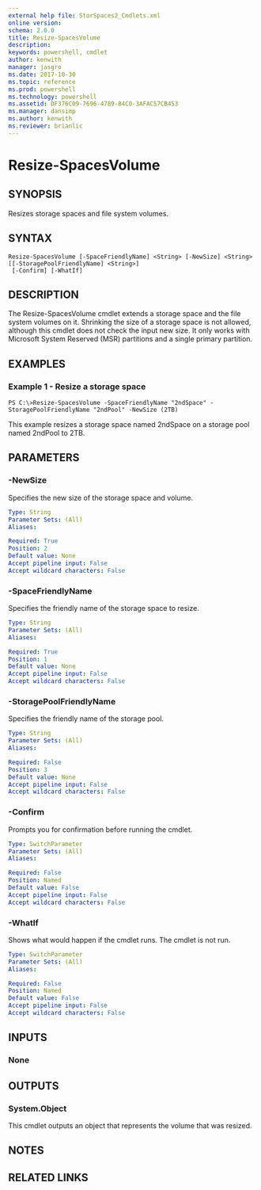 ```yaml
---
external help file: StorSpaces2_Cmdlets.xml
online version: 
schema: 2.0.0
title: Resize-SpacesVolume
description: 
keywords: powershell, cmdlet
author: kenwith
manager: jasgro
ms.date: 2017-10-30
ms.topic: reference
ms.prod: powershell
ms.technology: powershell
ms.assetid: DF376C09-7696-4789-84C0-3AFAC57CB453
ms.manager: dansimp
ms.author: kenwith
ms.reviewer: brianlic
---
```


# Resize-SpacesVolume

## SYNOPSIS
Resizes storage spaces and file system volumes.

## SYNTAX

```
Resize-SpacesVolume [-SpaceFriendlyName] <String> [-NewSize] <String> [[-StoragePoolFriendlyName] <String>]
 [-Confirm] [-WhatIf]
```

## DESCRIPTION
The Resize-SpacesVolume cmdlet extends a storage space and the file system volumes on it.
Shrinking the size of a storage space is not allowed, although this cmdlet does not check the input new size.
It only works with Microsoft System Reserved (MSR) partitions and a single primary partition.

## EXAMPLES

### Example 1 - Resize a storage space
```
PS C:\>Resize-SpacesVolume -SpaceFriendlyName "2ndSpace" -StoragePoolFriendlyName "2ndPool" -NewSize (2TB)
```

This example resizes a storage space named 2ndSpace on a storage pool named 2ndPool to 2TB.

## PARAMETERS

### -NewSize
Specifies the new size of the storage space and volume.

```yaml
Type: String
Parameter Sets: (All)
Aliases: 

Required: True
Position: 2
Default value: None
Accept pipeline input: False
Accept wildcard characters: False
```

### -SpaceFriendlyName
Specifies the friendly name of the storage space to resize.

```yaml
Type: String
Parameter Sets: (All)
Aliases: 

Required: True
Position: 1
Default value: None
Accept pipeline input: False
Accept wildcard characters: False
```

### -StoragePoolFriendlyName
Specifies the friendly name of the storage pool.

```yaml
Type: String
Parameter Sets: (All)
Aliases: 

Required: False
Position: 3
Default value: None
Accept pipeline input: False
Accept wildcard characters: False
```

### -Confirm
Prompts you for confirmation before running the cmdlet.

```yaml
Type: SwitchParameter
Parameter Sets: (All)
Aliases: 

Required: False
Position: Named
Default value: False
Accept pipeline input: False
Accept wildcard characters: False
```

### -WhatIf
Shows what would happen if the cmdlet runs.
The cmdlet is not run.

```yaml
Type: SwitchParameter
Parameter Sets: (All)
Aliases: 

Required: False
Position: Named
Default value: False
Accept pipeline input: False
Accept wildcard characters: False
```

## INPUTS

### None

## OUTPUTS

### System.Object
This cmdlet outputs an object that represents the volume that was resized.

## NOTES

## RELATED LINKS

